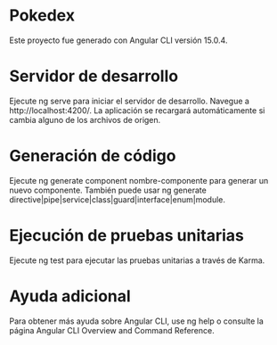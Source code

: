 # Pokedex
Este proyecto fue generado con Angular CLI versión 15.0.4.

# Servidor de desarrollo
Ejecute ng serve para iniciar el servidor de desarrollo. Navegue a http://localhost:4200/. La aplicación se recargará automáticamente si cambia alguno de los archivos de origen.

# Generación de código
Ejecute ng generate component nombre-componente para generar un nuevo componente. También puede usar ng generate directive|pipe|service|class|guard|interface|enum|module.

# Ejecución de pruebas unitarias
Ejecute ng test para ejecutar las pruebas unitarias a través de Karma.

# Ayuda adicional
Para obtener más ayuda sobre Angular CLI, use ng help o consulte la página Angular CLI Overview and Command Reference.
